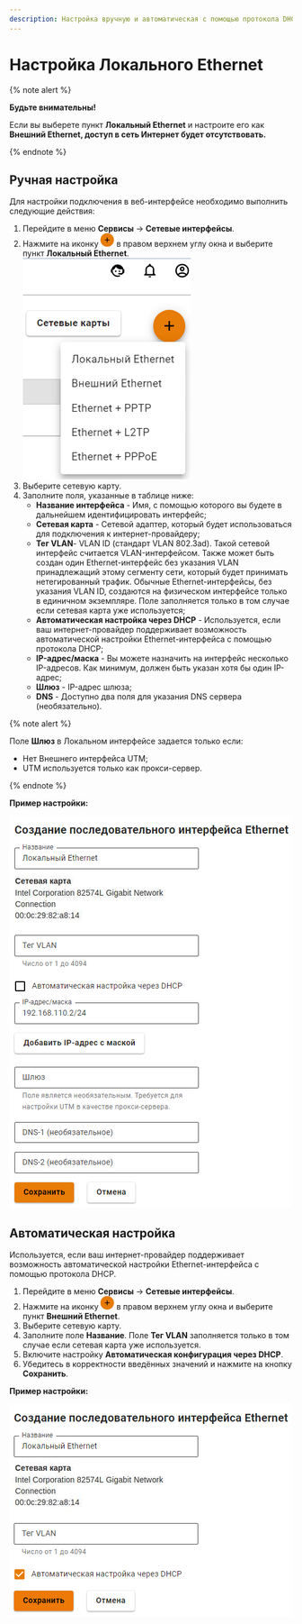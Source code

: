 ```yaml
---
description: Настройка вручную и автоматическая с помощью протокола DHCP.
---
```


# Настройка Локального Ethernet

{% note alert %}

**Будьте внимательны!**

Если вы выберете пункт **Локальный Ethernet** и настроите его как **Внешний Ethernet, доступ в сеть Интернет будет отсутствовать.**

{% endnote %}

## Ручная настройка

Для настройки подключения в веб-интерфейсе необходимо выполнить следующие действия:

1. Перейдите в меню **Сервисы** -> **Сетевые интерфейсы**.
2. Нажмите на иконку ![ok\_with\_icon.png](../../../_images/ok-with-icon.png) в правом верхнем углу окна и выберите пункт **Локальный Ethernet**. 
   ![](../../../_images/create-int1.png)
3. Выберите сетевую карту.
4. Заполните поля, указанные в таблице ниже:
   * **Название интерфейса** - Имя, с помощью которого вы будете в дальнейшем идентифицировать интерфейс;
   * **Сетевая карта** - Сетевой адаптер, который будет использоваться для подключения к интернет-провайдеру;
   * **Тег VLAN**- VLAN ID (стандарт VLAN 802.3ad). Такой сетевой интерфейс считается VLAN-интерфейсом. Также может быть создан один Ethernet-интерфейс без указания VLAN принадлежащий этому сегменту сети, который будет принимать нетегированный трафик. Обычные Ethernet-интерфейсы, без указания VLAN ID, создаются на физическом интерфейсе только в единичном экземпляре. Поле заполняется только в том случае если сетевая карта уже используется;
   * **Автоматическая настройка через DHCP** - Используется, если ваш интернет-провайдер поддерживает возможность автоматической настройки Ethernet-интерфейса с помощью протокола DHCP;
   * **IP-адрес/маска** - Вы можете назначить на интерфейс несколько IP-адресов. Как минимум, должен быть указан хотя бы один IP-адрес;
   * **Шлюз** - IP-адрес шлюза;
   * **DNS** - Доступно два поля для указания DNS сервера (необязательно).
  
{% note alert %}

Поле **Шлюз** в Локальном интерфейсе задается только если:
* Нет Внешнего интерфейса UTM;
* UTM используется только как прокси-сервер.

{% endnote %}

**Пример настройки:**

![](../../../_images/create-local-ethernet.png)

## Автоматическая настройка

Используется, если ваш интернет-провайдер поддерживает возможность автоматической настройки Ethernet-интерфейса с помощью протокола DHCP.

1. Перейдите в меню **Сервисы** -> **Сетевые интерфейсы**.
2. Нажмите на иконку ![ok\_with\_icon.png](../../../_images/ok-with-icon.png) в правом верхнем углу окна и выберите пункт **Внешний Ethernet**.
3. Выберите сетевую карту.
4. Заполните поле **Название**. Поле **Тег VLAN** заполняется только в том случае если сетевая карта уже используется.
5. Включите настройку **Автоматическая конфигурация через DHCP**.
6. Убедитесь в корректности введённых значений и нажмите на кнопку **Сохранить**.

**Пример настройки:**

![](../../../_images/local-ethernet-dhcp.png)